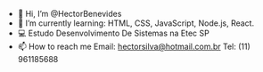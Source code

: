 - 👋 Hi, I’m @HectorBenevides
- 🌱 I’m currently learning: HTML, CSS, JavaScript, Node.js, React.
- 💻 Estudo Desenvolvimento De Sistemas na Etec SP
- 📫 How to reach me Email: hectorsilva@hotmail.com.br   Tel: (11) 961185688

<!---
HectorBenevides/HectorBenevides is a ✨ special ✨ repository because its `README.md` (this file) appears on your GitHub profile.
You can click the Preview link to take a look at your changes.
--->
